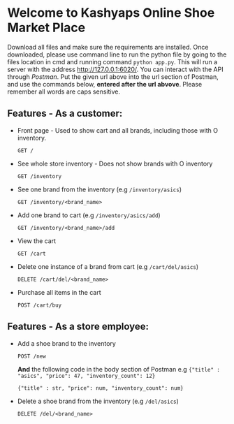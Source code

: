 # Welcome to Kashyaps Online Shoe Market Place
 Download all files and make sure the requirements are installed. Once downloaded, please use command line to run the python file by going to the files location in cmd and running command `python app.py`. This will run a server with the address http://127.0.0.1:6020/. You can interact with the API through *Postman*. Put the given url above into the url section of Postman, and use the commands below, **entered after the url abvove**. Please remember all words are caps sensitive.
## Features - As a customer:
  - Front page - Used to show cart and all brands, including those with O inventory. 
    ```````
    GET /
    ```````
  - See whole store inventory - Does not show brands with O inventory
    ```````
    GET /inventory
    ```````
  - See one brand from the inventory (e.g `/inventory/asics`)
    ```````
    GET /inventory/<brand_name>
    ```````
  - Add one brand to cart (e.g `/inventory/asics/add`)
    ```````
    GET /inventory/<brand_name>/add
    ```````
  - View the cart
    ```````
    GET /cart
    ```````
  - Delete one instance of a brand from cart (e.g `/cart/del/asics`)
    ```````
    DELETE /cart/del/<brand_name>
    ```````
  - Purchase all items in the cart
    ```````
    POST /cart/buy
    ```````
## Features - As a store employee:
  - Add a shoe brand to the inventory 
    ```````
    POST /new
    ```````
    **And** the following code in the body section of Postman
    e.g `{"title" : "asics", "price": 47, "inventory_count": 12}`
    ```````
    {"title" : str, "price": num, "inventory_count": num}
    ```````
  - Delete a shoe brand from the inventory (e.g `/del/asics`)
    ```````
    DELETE /del/<brand_name>
    ```````
 
